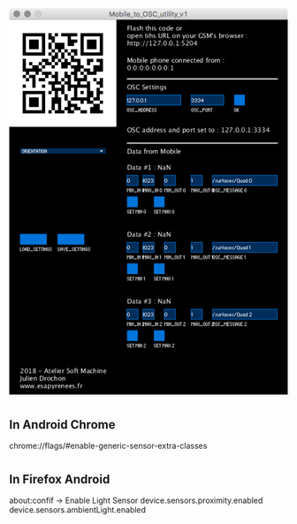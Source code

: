 ![enter image description here](https://raw.githubusercontent.com/JulienDrochon/-00_Software_utilities/master/00_03_Mobile_to_OSC_Utility/screenshot.png)

#
## In Android Chrome
chrome://flags/#enable-generic-sensor-extra-classes

#
## In Firefox Android
about:confif -> Enable Light Sensor
device.sensors.proximity.enabled
device.sensors.ambientLight.enabled

